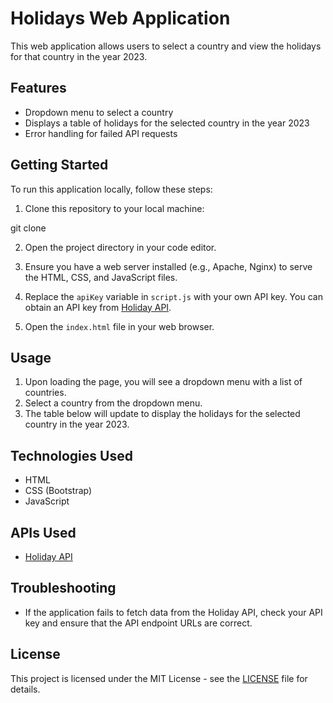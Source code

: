 # Holidays Web Application

This web application allows users to select a country and view the holidays for that country in the year 2023.

## Features

- Dropdown menu to select a country
- Displays a table of holidays for the selected country in the year 2023
- Error handling for failed API requests

## Getting Started

To run this application locally, follow these steps:

1. Clone this repository to your local machine:

git clone <repository-url>


2. Open the project directory in your code editor.

3. Ensure you have a web server installed (e.g., Apache, Nginx) to serve the HTML, CSS, and JavaScript files.

4. Replace the `apiKey` variable in `script.js` with your own API key. You can obtain an API key from [Holiday API](https://holidayapi.com/).

5. Open the `index.html` file in your web browser.

## Usage

1. Upon loading the page, you will see a dropdown menu with a list of countries.
2. Select a country from the dropdown menu.
3. The table below will update to display the holidays for the selected country in the year 2023.

## Technologies Used

- HTML
- CSS (Bootstrap)
- JavaScript

## APIs Used

- [Holiday API](https://holidayapi.com/)

## Troubleshooting

- If the application fails to fetch data from the Holiday API, check your API key and ensure that the API endpoint URLs are correct.

## License

This project is licensed under the MIT License - see the [LICENSE](LICENSE) file for details.